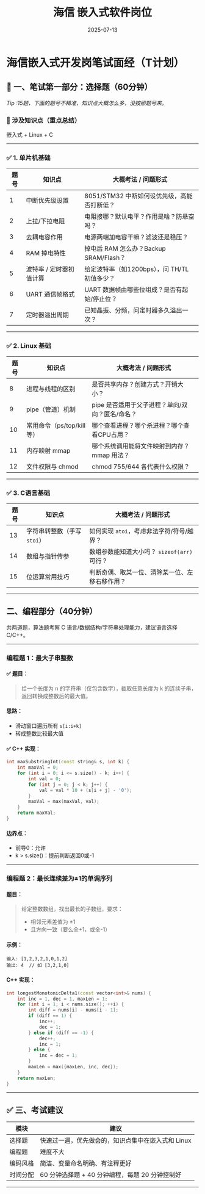 ﻿---
title: "海信 嵌入式软件岗位"
date: 2025-07-13
categories: Fall_Reviews
tags: [面经, 海信, 嵌入式软件]
layout: note
excerpt: 两部分，15题选择+2道编程，100分钟。
---


# 海信嵌入式开发岗笔试面经（T计划）

## 📘 一、笔试第一部分：选择题（60分钟）
*Tip :15题，下面的题号不精准，知识点大概怎么多，没按照题号来。*

### 🧩 涉及知识点（重点总结）
嵌入式 + Linux + C

---

### ✅ 1. 单片机基础

| 题号 | 知识点           | 大概考法 / 问题形式                    |
| -- | ------------- | ------------------------------ |
| 1  | 中断优先级设置       | 8051/STM32 中断如何设优先级，高能否打断低？    |
| 2  | 上拉/下拉电阻       | 电阻接哪？默认电平？作用是啥？防悬空吗？           |
| 3  | 去耦电容作用        | 电源两端加电容干嘛？滤波还是稳压？              |
| 4  | RAM 掉电特性      | 掉电后 RAM 怎么办？Backup SRAM/Flash？ |
| 5  | 波特率 / 定时器初值计算 | 给定波特率（如1200bps），问 TH/TL 初值多少？  |
| 6  | UART 通信帧格式    | UART 数据帧由哪些位组成？是否有起始/停止位？      |
| 7  | 定时器溢出周期       | 已知晶振、分频，问定时器多久溢出一次？            |

---

### ✅ 2. Linux 基础

| 题号 | 知识点                | 大概考法 / 问题形式                 |
| -- | ------------------ | --------------------------- |
| 8  | 进程与线程的区别           | 是否共享内存？创建方式？开销大小？           |
| 9  | pipe（管道）机制         | pipe 是否适用于父子进程？单向/双向？匿名/命名？ |
| 10 | 常用命令（ps/top/kill等） | 哪个查看进程？哪个杀进程？哪个查看CPU占用？     |
| 11 | 内存映射 mmap          | 哪个系统调用能将文件映射到内存？ mmap 用法？   |
| 12 | 文件权限与 chmod        | chmod 755/644 各代表什么权限？      |

---

### ✅ 3. C语言基础

| 题号 | 知识点               | 大概考法 / 问题形式                           |
| -- | ----------------- | ------------------------------------- |
| 13 | 字符串转整数（手写 `stoi`） | 如何实现 `atoi`，考虑非法字符/符号/越界？             |
| 14 | 数组与指针传参           | 数组参数能知道大小吗？ `sizeof(arr)` 可行？         |
| 15 | 位运算常用技巧           | 判断奇偶、取某一位、清除某一位、左移右移作用？               |



---

## 二、编程部分（40分钟）

共两道题，算法题考察 C 语言/数据结构/字符串处理能力，建议语言选择 C/C++。

---

### 编程题 1：最大子串整数

#### ✅ 题目：

> 给一个长度为 n 的字符串（仅包含数字），截取任意长度为 k 的连续子串，返回转换成整数后的最大值。

####  思路：

* 滑动窗口遍历所有 `s[i:i+k]`
* 转成整数比较最大值

#### ✅ C++ 实现：

```cpp
int maxSubstringInt(const string& s, int k) {
    int maxVal = 0;
    for (int i = 0; i <= s.size() - k; i++) {
        int val = 0;
        for (int j = 0; j < k; j++) {
            val = val * 10 + (s[i + j] - '0');
        }
        maxVal = max(maxVal, val);
    }
    return maxVal;
}
```

#### 边界点：

* 前导0：允许
* k > s.size()：提前判断返回0或-1

---

### 编程题 2：最长连续差为±1的单调序列

#### 题目：

> 给定整数数组，找出最长的子数组，要求：
>
> * 相邻元素差值为 ±1
> * 且方向一致（要么全+1，或全-1）

#### 示例：

```
输入: [1,2,3,2,1,0,1,2]
输出: 4  // 如 [3,2,1,0]
```

#### C++ 实现：

```cpp
int longestMonotonicDelta1(const vector<int>& nums) {
    int inc = 1, dec = 1, maxLen = 1;
    for (int i = 1; i < nums.size(); ++i) {
        int diff = nums[i] - nums[i - 1];
        if (diff == 1) {
            inc++;
            dec = 1;
        } else if (diff == -1) {
            dec++;
            inc = 1;
        } else {
            inc = dec = 1;
        }
        maxLen = max({maxLen, inc, dec});
    }
    return maxLen;
}
```

---

## ✅ 三、考试建议

| 模块   | 建议                             |
| ---- | ------------------------------ |
| 选择题  | 快速过一遍，优先做会的，知识点集中在嵌入式和 Linux   |
| 编程题  | 难度不大               |
| 编码风格 | 简洁、变量命名明确、有注释更好                |
| 时间分配 | 60 分钟选择题 + 40 分钟编程，每题 20 分钟控制好 |

---

